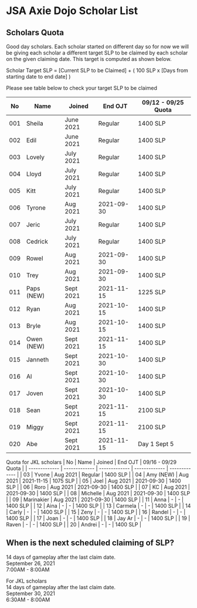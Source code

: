 # JSA Axie Dojo Scholar List



## Scholars Quota
Good day scholars. Each scholar started on different day so for now we will be giving each scholar a different target SLP to be claimed by each scholar on the given claiming date. This target is computed as shown below.  
  
Scholar Target SLP = [Current SLP to be Claimed] + ( 100 SLP x [Days from starting date to end date] )  
  
Please see table below to check your target SLP to be claimed

| No  | Name | Joined | End OJT | 09/12 - 09/25 Quota |
| ------------- | ------------- | ------------- | ------------- | ------------- |
| 001  | Sheila  | June 2021 | Regular | 1400 SLP |
| 002  | Edil | June 2021 | Regular | 1400 SLP |
| 003  | Lovely  | July 2021 | Regular | 1400 SLP |
| 004  | Lloyd | July 2021 | Regular | 1400 SLP |
| 005  | Kitt | July 2021 | Regular | 1400 SLP |
| 006  | Tyrone | Aug 2021 | 2021-09-30 | 1400 SLP |
| 007  | Jeric | July 2021 | Regular | 1400 SLP |
| 008  | Cedrick | July 2021 | Regular | 1400 SLP |
| 009  | Rowel | Aug 2021 | 2021-09-30 | 1400 SLP |
| 010  | Trey | Aug 2021 | 2021-09-30 | 1400 SLP |
| 011  | Paps (NEW) | Sept 2021 | 2021-11-15 | 1225 SLP |
| 012  | Ryan | Aug 2021 | 2021-10-15 | 1400 SLP |
| 013  | Bryle | Aug 2021 | 2021-10-15 | 1400 SLP |
| 014  | Owen (NEW) | Sept 2021 | 2021-11-15 | 1400 SLP |
| 015  | Janneth | Sept 2021 | 2021-10-30 | 1400 SLP |
| 016  | Al | Sept 2021 | 2021-10-30 | 1400 SLP |
| 017  | Joven | Sept 2021 | 2021-10-30 | 1400 SLP |
| 018  | Sean | Sept 2021 | 2021-11-15 | 2100 SLP |
| 019  | Miggy | Sept 2021 | 2021-11-15 | 2100 SLP |
| 020  | Abe | Sept 2021 | 2021-11-15 | Day 1 Sept 5 |
  
Quota for JKL scholars
| No  | Name | Joined | End OJT | 09/16 - 09/29 Quota |
| ------------- | ------------- | ------------- | ------------- | ------------- |
| 03  | Yvone | Aug 2021 | Regular | 1400 SLP |
| 04  | Amy (NEW) | Aug 2021 | 2021-11-15 | 1075 SLP |
| 05  | Joel | Aug 2021 | 2021-09-30 | 1400 SLP |
| 06  | Roro | Aug 2021 | 2021-09-30 | 1400 SLP |
| 07  | KC | Aug 2021 | 2021-09-30 | 1400 SLP |
| 08  | Michelle | Aug 2021 | 2021-09-30 | 1400 SLP |
| 09  | Marinakier | Aug 2021 | 2021-09-30 | 1400 SLP |
| 11  | Anna | - | - | 1400 SLP |
| 12  | Aina | - | - | 1400 SLP |
| 13  | Carmela | - | - | 1400 SLP |
| 14  | Carly | - | - | 1400 SLP |
| 15  | Zeny | - | - | 1400 SLP |
| 16  | Randel | - | - | 1400 SLP |
| 17  | Joan | - | - | 1400 SLP |
| 18  | Jay Ar | - | - | 1400 SLP |
| 19  | Raven | - | - | 1400 SLP |
| 20  | Andrei | - | - | 1400 SLP |

## When is the next scheduled claiming of SLP?
14 days of gameplay after the last claim date.  
September 26, 2021  
7:00AM - 8:00AM
  
For JKL scholars  
14 days of gameplay after the last claim date.  
September 30, 2021  
6:30AM - 8:00AM
<!--
## Scholars Record
| Name  | 06 | 07/15  | 07/30  | 08/14  |
| ------------- | ------------- | ------------- | ------------- | ------------- |
| Sheila  | O  | O  | O | Ongoing |
| Edil  | O | O  | O | Ongoing |
| Lovely  | NA  | X | O  | Ongoing |
| Lloyd  | NA  | X | O  | Ongoing |
| Kitt  | NA  | NA | O  | Ongoing |
| Tyrone | NA  | NA | NA  | Ongoing |
| Jeric | NA  | NA | O  | Ongoing |
| Cedrick | NA  | NA | X  | Ongoing |
| Rowel | NA  | NA | NA  | Ongoing |
| Trey | NA  | NA | NA  | Ongoing |
  
-->
